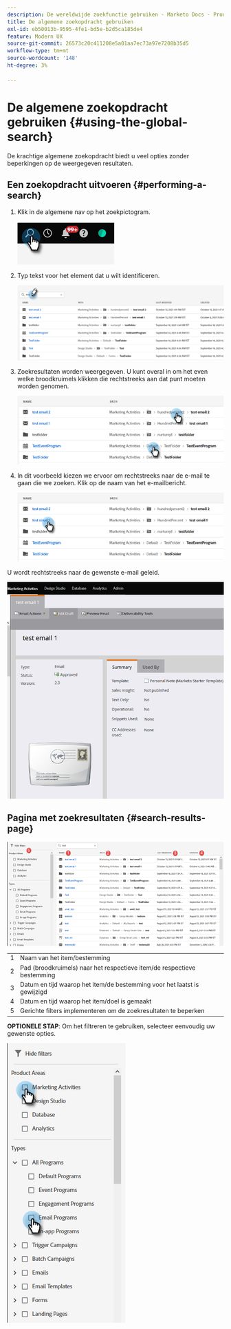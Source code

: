 ```yaml
---
description: De wereldwijde zoekfunctie gebruiken - Marketo Docs - Productdocumentatie
title: De algemene zoekopdracht gebruiken
exl-id: eb50013b-9595-4fe1-bd5e-b2d5ca185de4
feature: Modern UX
source-git-commit: 26573c20c411208e5a01aa7ec73a97e7208b35d5
workflow-type: tm+mt
source-wordcount: '148'
ht-degree: 3%

---
```


# De algemene zoekopdracht gebruiken {#using-the-global-search}

De krachtige algemene zoekopdracht biedt u veel opties zonder beperkingen op de weergegeven resultaten.

## Een zoekopdracht uitvoeren {#performing-a-search}

1. Klik in de algemene nav op het zoekpictogram.

   ![](assets/using-the-global-search-1.png)

1. Typ tekst voor het element dat u wilt identificeren.

   ![](assets/using-the-global-search-2.png)

1. Zoekresultaten worden weergegeven. U kunt overal in om het even welke broodkruimels klikken die rechtstreeks aan dat punt moeten worden genomen.

   ![](assets/using-the-global-search-3.png)

1. In dit voorbeeld kiezen we ervoor om rechtstreeks naar de e-mail te gaan die we zoeken. Klik op de naam van het e-mailbericht.

   ![](assets/using-the-global-search-4.png)

U wordt rechtstreeks naar de gewenste e-mail geleid.

![](assets/using-the-global-search-5.png)

## Pagina met zoekresultaten {#search-results-page}

![](assets/using-the-global-search-6.png)

<table>
 <tbody>
  <tr>
   <td>1</td>
   <td>Naam van het item/bestemming</td>
  </tr>
  <tr>
   <td>2</td>
   <td>Pad (broodkruimels) naar het respectieve item/de respectieve bestemming</td>
  </tr>
  <tr>
   <td>3</td>
   <td>Datum en tijd waarop het item/de bestemming voor het laatst is gewijzigd</td>
  </tr>
  <tr>
   <td>4</td>
   <td>Datum en tijd waarop het item/doel is gemaakt</td>
  </tr>
  <tr>
   <td>5</td>
   <td>Gerichte filters implementeren om de zoekresultaten te beperken</td>
  </tr>
 </tbody>
</table>

**OPTIONELE STAP**: Om het filtreren te gebruiken, selecteer eenvoudig uw gewenste opties.

![](assets/using-the-global-search-7.png)
